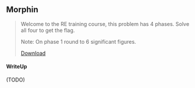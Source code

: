 ## Morphin

> Welcome to the RE training course, this problem has 4 phases. Solve all four to get the flag.
> 
> Note: On phase 1 round to 6 significant figures.
> 
> [Download](./d9783fb8199c6ce902a5f7c0836ed68bd72ca229_morpher.exe)

#### WriteUp

(TODO)